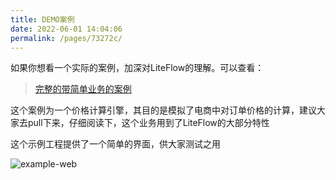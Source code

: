 ```yaml
---
title: DEMO案例
date: 2022-06-01 14:04:06
permalink: /pages/73272c/
---
```


如果你想看一个实际的案例，加深对LiteFlow的理解。可以查看：

> [完整的带简单业务的案例](https://gitee.com/bryan31/liteflow-example)

这个案例为一个价格计算引擎，其目的是模拟了电商中对订单价格的计算，建议大家去pull下来，仔细阅读下，这个业务用到了LiteFlow的大部分特性

这个示例工程提供了一个简单的界面，供大家测试之用

![example-web](/img/example-web.png)